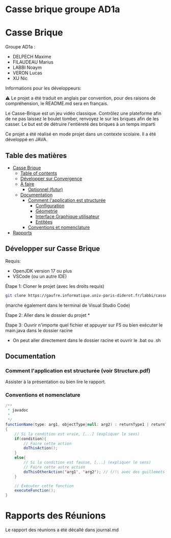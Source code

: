 # Casse brique groupe AD1a

# Casse Brique

Groupe AD1a : 
 - DELPECH	Maxime
 - FILAUDEAU Marius
 - LABBI Noaym
 - VERON Lucas
 - XU Nic

Informations pour les développeurs:

⚠️ Le projet a été traduit en anglais par convention,
pour des raisons de compréhension, le README.md sera en français.

Le Casse-Brique est un jeu vidéo classique.
Contrôlez une plateforme afin de ne pas laissez le boulet tomber,
renvoyez le sur les briques afin de les casser.
Le but est de détruire l'entièreté des briques à un temps imparti

Ce projet a été réalisé en mode projet dans un contexte scolaire. Il a été développé en JAVA.

## Table des matières

- [Casse Brique](#casse-brique)
  - [Table of contents](#table-des-matières)
  - [Développer sur Convergence](#développer-sur-Casse-Brique)
  - [À faire](#à-faire)
    - [Optionnel (futur)](#optionnel)
  - [Documentation](#documentation)
    - [Comment l'application est structurée](#comment-lapplication-est-structurée)
      - [Configuration](#configuration)
      - [Géometrie](#géométrie)
      - [Interface Graphique utilisateur](#gui)
      - [Entitées](#modèle)
    - [Conventions et nomenclature](#conventions-et-nomenclature)
- [Rapports](#Rapports-des-réunions)



## Développer sur Casse Brique

Requis:

- OpenJDK version 17 ou plus
- VSCode (ou un autre IDE)

Étape 1: Cloner le projet (avec les droits requis)

```bash
git clone https://gaufre.informatique.univ-paris-diderot.fr/labbi/casse-brique-groupe-ad1a.git
```
(marche également dans le terminal de Visual Studio Code)

Étape 2: Aller dans le dossier du projet *

Étape 3: Ouvrir n'importe quel fichier et appuyer sur F5 ou bien exécuter le main.java dans le dossier racine

* On peut aller directement dans le dossier racine et ouvrir le .bat ou .sh


## Documentation

### Comment l'application est structurée (voir Structure.pdf)

Assister à la présentation ou bien lire le rapport.

### Conventions et nomenclature

```java
/**
 * javadoc
 *
 */
functionName(type: arg1, objectType|null: arg2) : returnType1 | returnType2 // (en camelCase)
{
    // Si la condition est vraie, [...] (expliquer le sens)
    if(condition){
        // Faire cette action
        doThisAction();
    }
    else{
        // Si la condition est fausse, [...] (expliquer le sens)
        // Faire cette autre action
        doThisOtherAction('arg1', 'arg2'); // (/!\ avec des guillemets simples pour les arguments)
    }

    // Éxécuter cette fonction
    executeFunction();
}
```

# Rapports des Réunions

Le rapport des réunions a été décallé dans journal.md